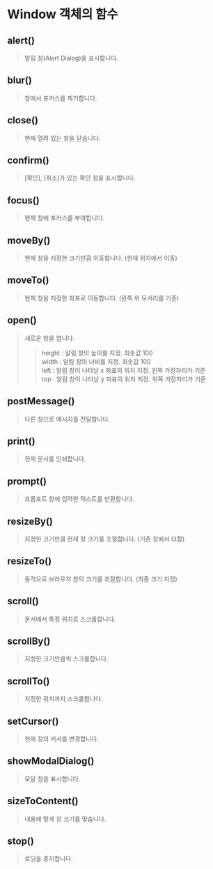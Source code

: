 # Window 객체의 함수

## alert()

> 알림 창(Alert Dialog)을 표시합니다.

## blur()

> 창에서 포커스를 제거합니다.

## close()

> 현재 열려 있는 창을 닫습니다.

## confirm()

> [확인], [취소]가 있는 확인 창을 표시합니다.

## focus()

> 현재 창에 포커스를 부여합니다.

## moveBy()

> 현재 창을 지정한 크기만큼 이동합니다. (현재 위치에서 이동)

## moveTo()

> 현재 창을 지정한 좌표로 이동합니다. (왼쪽 위 모서리를 기준)

## open()

> 새로운 창을 엽니다.
>> height : 알림 창의 높이를 지정. 최솟값 100<br>
>> width : 알림 창의 너비를 지정. 최솟값 100<br>
>> left : 알림 창이 나타날 x 좌표의 위치 지정. 왼쪽 가장자리가 기준<br>
>> top : 알림 창이 나타날 y 좌표의 위치 지정. 위쪽 가장자리가 기준

## postMessage()

> 다른 창으로 메시지를 전달합니다.

## print()

> 현재 문서를 인쇄합니다.

## prompt()

> 프롬포트 창에 입력한 텍스트를 반환합니다.

## resizeBy()

> 지정한 크기만큼 현재 창 크기를 조절합니다. (기존 창에서 더함)

## resizeTo()

> 동적으로 브라우저 창의 크기를 조절합니다. (최종 크기 지정)

## scroll()

> 문서에서 특정 위치로 스크롤합니다.

## scrollBy()

> 지정한 크기만큼씩 스크롤합니다.

## scrollTo()

> 지정한 위치까지 스크롤합니다.

## setCursor()

> 현재 창의 커서를 변경합니다.

## showModalDialog()

> 모달 창을 표시합니다.

## sizeToContent()

> 내용에 맞게 창 크기를 맞춥니다.

## stop()

> 로딩을 중지합니다.